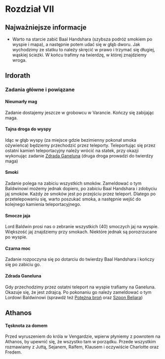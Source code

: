 # Rozdział VII

## Najważniejsze informacje

- Warto na starcie zabić Baal Handshara (szybsza podróż smokiem po wyspie i mapa), a następnie potem udać się w głąb dworu. Jak wychodzimy ze statku to należy skręcić w prawo i trzymać się długiej, wąskiej ścieżki. W końcu trafimy na twierdzę, w której znajdziemy wroga.

## Irdorath

### Zadania główne i powiązane

#### Nieumarły mag

Zadanie dostajemy jeszcze w grobowcu w Varancie. Kończy się zabijając maga.

#### Tajna droga do wyspy

Idąc w głąb wyspy (za miejsce gdzie bezimienny pokonał smoka ożywieńca) będziemy przechodzić przez teleporty. Teleportując się przez ostatni kamień teleportacyjny należy wrócić na statek, przy okazji wykonując zadanie [Zdrada Ganeluna](#zdrada-ganeluna) (druga droga prowadzi do twierdzy maga)

#### Smoki

Zadanie polega na zabiciu wszystkich smoków. Zameldować o tym Baldwinowi możemy jednak dopiero, po zabiciu Baal Handshara i zdobyciu jaj smoków. Każdy ze smoków jest po przejściu przez teleport. Dlatego po przetelepowaniu się, warto poszukać smoka, a następnie wejść do kolejnego kamienia teleportacyjnego.

#### Smocze jaja

Lord Baldwin prosi nas o zebranie wszystkich (40) smoczych jaj na wyspie. Większość jaj znajdziemy przy smokach. Niektóre jednak są porozrzucane po wyspie.

#### Czarna moc

Zadanie rozpoczyna się po dotarciu do twierdzy Baal Handshara i kończy się po zabiciu go.

#### Zdrada Ganeluna

Gdy przechodzimy przez ostatni teleport na wyspie trafiamy na Ganeluna. Okazuje się, że jest zdrajcą. Po pokonaniu go należy zameldować o tym Lordowi Baldwinowi (sprawdź też [Potężna broń](sekcje/zadania/rozdzial_iv?id=potężna-broń) oraz [Szpon Beliara](sekcje/zadania/rozdzial_iv?id=szpon-beliara))

## Athanos

#### Tęsknota za domem

Przed wyruszeniem do króla w Vengardzie, wpierw płyniemy z powrotem na Athanos, by upewnić się, że wszystko tam w porządku. Przede wszystkim rozmawiamy z Juttą, Sejanem, Ralfem, Klausem i oczywiście Charlotte oraz Fredem.
